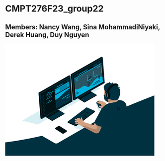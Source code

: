 # CMPT276F23_group22

## Members: Nancy Wang, Sina MohammadiNiyaki, Derek Huang, Duy Nguyen

![Us throughout this course](readmegif.gif)